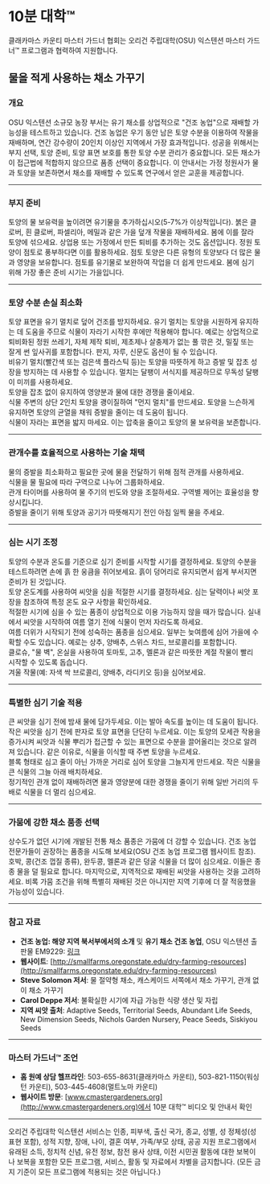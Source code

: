 # 10분 대학™

클래카마스 카운티 마스터 가드너 협회는 오리건 주립대학(OSU) 익스텐션 마스터 가드너™ 프로그램과 협력하여 지원합니다.

## 물을 적게 사용하는 채소 가꾸기

### 개요
OSU 익스텐션 소규모 농장 부서는 유기 채소를 상업적으로 "건조 농업"으로 재배할 가능성을 테스트하고 있습니다. 건조 농업은 우기 동안 남은 토양 수분을 이용하여 작물을 재배하며, 연간 강수량이 20인치 이상인 지역에서 가장 효과적입니다. 성공을 위해서는 부지 선택, 토양 준비, 토양 표면 보호를 통한 토양 수분 관리가 중요합니다. 모든 채소가 이 접근법에 적합하지 않으므로 품종 선택이 중요합니다. 이 안내서는 가정 정원사가 물과 토양을 보존하면서 채소를 재배할 수 있도록 연구에서 얻은 교훈을 제공합니다.

---

### 부지 준비
토양의 물 보유력을 높이려면 유기물을 추가하십시오(5-7%가 이상적입니다). 붉은 클로버, 흰 클로버, 파셀리아, 메밀과 같은 가을 덮개 작물을 재배하세요. 봄에 이를 잘라 토양에 섞으세요. 상업용 또는 가정에서 만든 퇴비를 추가하는 것도 옵션입니다. 정원 토양이 점토로 풍부하다면 이를 활용하세요. 점토 토양은 다른 유형의 토양보다 더 많은 물과 영양을 보유합니다. 점토를 유기물로 보완하여 작업을 더 쉽게 만드세요. 봄에 심기 위해 가장 좋은 준비 시기는 가을입니다.

---

### 토양 수분 손실 최소화
토양 표면을 유기 멀치로 덮어 건조를 방지하세요. 유기 멀치는 토양을 시원하게 유지하는 데 도움을 주므로 식물이 자라기 시작한 후에만 적용해야 합니다. 예로는 상업적으로 퇴비화된 정원 쓰레기, 자체 제작 퇴비, 제초제나 살충제가 없는 풀 깎은 것, 밀짚 또는 잘게 썬 잎사귀를 포함합니다. 판지, 자루, 신문도 옵션이 될 수 있습니다.  
비유기 멀치(빨간색 또는 검은색 플라스틱 등)는 토양을 따뜻하게 하고 증발 및 잡초 성장을 방지하는 데 사용할 수 있습니다. 멀치는 달팽이 서식지를 제공하므로 무독성 달팽이 미끼를 사용하세요.  
토양을 잡초 없이 유지하여 영양분과 물에 대한 경쟁을 줄이세요.  
식물 주변의 상단 2인치 토양을 괭이질하여 "먼지 멀치"를 만드세요. 토양을 느슨하게 유지하면 토양의 균열을 채워 증발을 줄이는 데 도움이 됩니다.  
식물이 자라는 표면을 밟지 마세요. 이는 압축을 줄이고 토양의 물 보유력을 보존합니다.

---

### 관개수를 효율적으로 사용하는 기술 채택
물의 증발을 최소화하고 필요한 곳에 물을 전달하기 위해 점적 관개를 사용하세요.  
식물을 물 필요에 따라 구역으로 나누어 그룹화하세요.  
관개 타이머를 사용하여 물 주기의 빈도와 양을 조절하세요. 구역별 제어는 효율성을 향상시킵니다.  
증발을 줄이기 위해 토양과 공기가 따뜻해지기 전인 아침 일찍 물을 주세요.

---

### 심는 시기 조정
토양의 수분과 온도를 기준으로 심기 준비를 시작할 시기를 결정하세요. 토양의 수분을 테스트하려면 손에 흙 한 웅큼을 쥐어보세요. 흙이 덩어리로 유지되면서 쉽게 부서지면 준비가 된 것입니다.  
토양 온도계를 사용하여 씨앗을 심을 적절한 시기를 결정하세요. 심는 달력이나 씨앗 포장을 참조하여 특정 온도 요구 사항을 확인하세요.  
적절한 시기에 심을 수 있는 품종이 상업적으로 이용 가능하지 않을 때가 많습니다. 실내에서 씨앗을 시작하여 여름 열기 전에 식물이 먼저 자라도록 하세요.  
여름 더위가 시작되기 전에 성숙하는 품종을 심으세요. 일부는 늦여름에 심어 가을에 수확할 수도 있습니다. 예로는 상추, 양배추, 스위스 차드, 브로콜리를 포함합니다.  
클로슈, "물 벽", 온실을 사용하여 토마토, 고추, 멜론과 같은 따뜻한 계절 작물이 빨리 시작할 수 있도록 돕습니다.  
겨울 작물(예: 자색 싹 브로콜리, 양배추, 라디키오 등)을 심어보세요.

---

### 특별한 심기 기술 적용
큰 씨앗을 심기 전에 밤새 물에 담가두세요. 이는 발아 속도를 높이는 데 도움이 됩니다.  
작은 씨앗을 심기 전에 판자로 토양 표면을 단단히 누르세요. 이는 토양의 모세관 작용을 증가시켜 씨앗과 식물 뿌리가 접근할 수 있는 표면으로 수분을 끌어올리는 것으로 알려져 있습니다. 같은 이유로, 식물을 이식할 때 주변 토양을 누르세요.  
블록 형태로 심고 줄이 아닌 가까운 거리로 심어 토양을 그늘지게 만드세요. 작은 식물을 큰 식물의 그늘 아래 배치하세요.  
정기적인 관개 없이 재배하려면 물과 영양분에 대한 경쟁을 줄이기 위해 일반 거리의 두 배로 식물을 더 멀리 심으세요.

---

### 가뭄에 강한 채소 품종 선택
상수도가 없던 시기에 개발된 전통 채소 품종은 가뭄에 더 강할 수 있습니다. 건조 농업 전문가들이 권장하는 품종을 시도해 보세요(OSU 건조 농업 프로그램 웹사이트 참조). 호박, 콩(건조 껍질 종류), 완두콩, 멜론과 같은 덩굴 식물을 더 많이 심으세요. 이들은 종종 물을 덜 필요로 합니다. 마지막으로, 지역적으로 재배된 씨앗을 사용하는 것을 고려하세요. 비록 가뭄 조건을 위해 특별히 재배된 것은 아니지만 지역 기후에 더 잘 적응했을 가능성이 있습니다.

---

### 참고 자료
- **건조 농업: 해양 지역 북서부에서의 소개** 및 **유기 채소 건조 농업**, OSU 익스텐션 출판물 EM9229: [링크](https://catalog.extension.oregonstate.edu/)
- **웹사이트**: [http://smallfarms.oregonstate.edu/dry-farming-resources](http://smallfarms.oregonstate.edu/dry-farming-resources)
- **Steve Solomon 저서**: 물 절약형 채소, 캐스케이드 서쪽에서 채소 가꾸기, 관개 없이 채소 가꾸기
- **Carol Deppe 저서**: 불확실한 시기에 자급 가능한 식량 생산 및 자립
- **지역 씨앗 출처**: Adaptive Seeds, Territorial Seeds, Abundant Life Seeds, New Dimension Seeds, Nichols Garden Nursery, Peace Seeds, Siskiyou Seeds

---

### 마스터 가드너™ 조언
- **홈 원예 상담 헬프라인**: 503-655-8631(클래카마스 카운티), 503-821-1150(워싱턴 카운티), 503-445-4608(멀트노마 카운티)
- **웹사이트 방문**: [www.cmastergardeners.org](http://www.cmastergardeners.org)에서 10분 대학™ 비디오 및 안내서 확인

---

오리건 주립대학 익스텐션 서비스는 인종, 피부색, 출신 국가, 종교, 성별, 성 정체성(성 표현 포함), 성적 지향, 장애, 나이, 결혼 여부, 가족/부모 상태, 공공 지원 프로그램에서 유래된 소득, 정치적 신념, 유전 정보, 참전 용사 상태, 이전 시민권 활동에 대한 보복이나 보복을 포함한 모든 프로그램, 서비스, 활동 및 자료에서 차별을 금지합니다. (모든 금지 기준이 모든 프로그램에 적용되는 것은 아닙니다.)